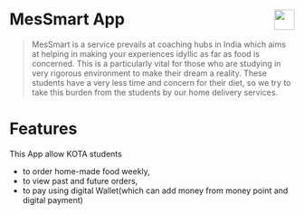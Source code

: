 # MesSmart App  <a href='https://play.google.com/store/apps/details?id=com.ashleyjain.messmart' target='_blank' align="right"><img align="right" height='36' src='https://s20.postimg.org/muzx3w4jh/google_play_badge.png' /></a>

> MesSmart is a service prevails at coaching hubs in India which aims at helping in making your experiences idyllic as far as food is concerned. This is a particularly vital for those who are studying in very rigorous environment to make their dream a reality. These students have a very less time and concern for their diet, so we try to take this burden from the students by our home delivery services.

# Features

This App allow KOTA students 
* to order home-made food weekly, 
* to view past and future orders,
* to pay using digital Wallet(which can add money from money point and digital payment)



